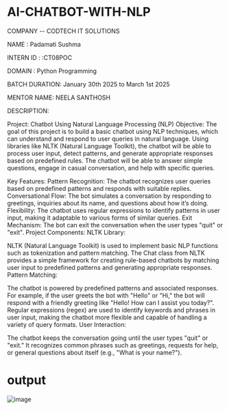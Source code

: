 # AI-CHATBOT-WITH-NLP
COMPANY -- CODTECH IT SOLUTIONS

NAME : Padamati Sushma

INTERN ID : :CT08POC

DOMAIN : Python Programming

BATCH DURATION: January 30th 2025 to March 1st 2025

MENTOR NAME: NEELA SANTHOSH

DESCRIPTION:

Project: Chatbot Using Natural Language Processing (NLP) Objective: The goal of this project is to build a basic chatbot using NLP techniques, which can understand and respond to user queries in natural language. Using libraries like NLTK (Natural Language Toolkit), the chatbot will be able to process user input, detect patterns, and generate appropriate responses based on predefined rules. The chatbot will be able to answer simple questions, engage in casual conversation, and help with specific queries.

Key Features: Pattern Recognition: The chatbot recognizes user queries based on predefined patterns and responds with suitable replies. Conversational Flow: The bot simulates a conversation by responding to greetings, inquiries about its name, and questions about how it’s doing. Flexibility: The chatbot uses regular expressions to identify patterns in user input, making it adaptable to various forms of similar queries. Exit Mechanism: The bot can exit the conversation when the user types "quit" or "exit". Project Components: NLTK Library:

NLTK (Natural Language Toolkit) is used to implement basic NLP functions such as tokenization and pattern matching. The Chat class from NLTK provides a simple framework for creating rule-based chatbots by matching user input to predefined patterns and generating appropriate responses. Pattern Matching:

The chatbot is powered by predefined patterns and associated responses. For example, if the user greets the bot with "Hello" or "Hi," the bot will respond with a friendly greeting like "Hello! How can I assist you today?". Regular expressions (regex) are used to identify keywords and phrases in user input, making the chatbot more flexible and capable of handling a variety of query formats. User Interaction:

The chatbot keeps the conversation going until the user types "quit" or "exit." It recognizes common phrases such as greetings, requests for help, or general questions about itself (e.g., "What is your name?").
# output
![image](https://github.com/user-attachments/assets/7757e474-2b28-4a61-b98f-a06abae626f3)
